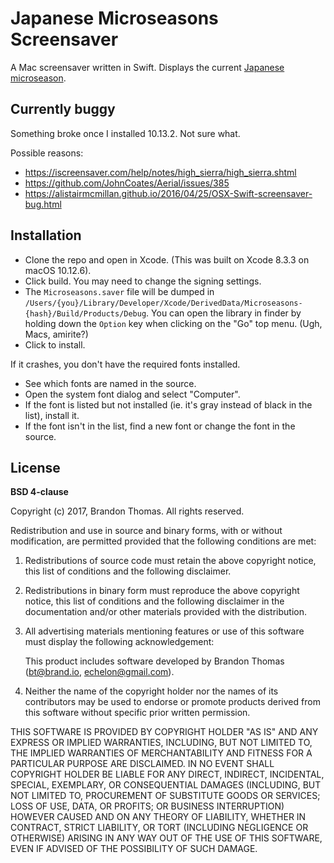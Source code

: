 Japanese Microseasons Screensaver
=================================
A Mac screensaver written in Swift. Displays the current
[Japanese microseason](http://www.nippon.com/en/features/h00124/).

Currently buggy
---------------
Something broke once I installed 10.13.2. Not sure what.

Possible reasons:

- https://iscreensaver.com/help/notes/high_sierra/high_sierra.shtml
- https://github.com/JohnCoates/Aerial/issues/385
- https://alistairmcmillan.github.io/2016/04/25/OSX-Swift-screensaver-bug.html

Installation
------------
- Clone the repo and open in Xcode. (This was built on Xcode 8.3.3 on
  macOS 10.12.6).
- Click build. You may need to change the signing settings.
- The `Microseasons.saver` file will be dumped in
  `/Users/{you}/Library/Developer/Xcode/DerivedData/Microseasons-{hash}/Build/Products/Debug`.
  You can open the library in finder by holding down the `Option` key
  when clicking on the "Go" top menu. (Ugh, Macs, amirite?)
- Click to install.

If it crashes, you don't have the required fonts installed.

- See which fonts are named in the source.
- Open the system font dialog and select "Computer".
- If the font is listed but not installed (ie. it's gray instead of black
  in the list), install it.
- If the font isn't in the list, find a new font or change the font in
  the source.

License
-------
**BSD 4-clause**

Copyright (c) 2017, Brandon Thomas. All rights reserved.

Redistribution and use in source and binary forms, with or without
modification, are permitted provided that the following conditions are
met:

1. Redistributions of source code must retain the above copyright
   notice, this list of conditions and the following disclaimer.

2. Redistributions in binary form must reproduce the above copyright
   notice, this list of conditions and the following disclaimer in the
   documentation and/or other materials provided with the distribution.

3. All advertising materials mentioning features or use of this software
   must display the following acknowledgement:

   This product includes software developed by Brandon Thomas
   (bt@brand.io, echelon@gmail.com).

4. Neither the name of the copyright holder nor the names of its
   contributors may be used to endorse or promote products derived from
   this software without specific prior written permission.

THIS SOFTWARE IS PROVIDED BY COPYRIGHT HOLDER "AS IS" AND ANY EXPRESS OR
IMPLIED WARRANTIES, INCLUDING, BUT NOT LIMITED TO, THE IMPLIED
WARRANTIES OF MERCHANTABILITY AND FITNESS FOR A PARTICULAR PURPOSE ARE
DISCLAIMED. IN NO EVENT SHALL COPYRIGHT HOLDER BE LIABLE FOR ANY DIRECT,
INDIRECT, INCIDENTAL, SPECIAL, EXEMPLARY, OR CONSEQUENTIAL DAMAGES
(INCLUDING, BUT NOT LIMITED TO, PROCUREMENT OF SUBSTITUTE GOODS OR
SERVICES; LOSS OF USE, DATA, OR PROFITS; OR BUSINESS INTERRUPTION)
HOWEVER CAUSED AND ON ANY THEORY OF LIABILITY, WHETHER IN CONTRACT,
STRICT LIABILITY, OR TORT (INCLUDING NEGLIGENCE OR OTHERWISE) ARISING IN
ANY WAY OUT OF THE USE OF THIS SOFTWARE, EVEN IF ADVISED OF THE
POSSIBILITY OF SUCH DAMAGE.
